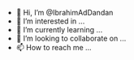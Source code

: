 - 👋 Hi, I’m @IbrahimAdDandan
- 👀 I’m interested in ...
- 🌱 I’m currently learning ...
- 💞️ I’m looking to collaborate on ...
- 📫 How to reach me ...

<!---
IbrahimAdDandan/IbrahimAdDandan is a ✨ special ✨ repository because its `README.md` (this file) appears on your GitHub profile.
You can click the Preview link to take a look at your changes.
--->
